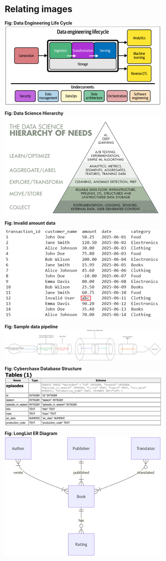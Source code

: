# Relating images
**Fig: Data Engineering Life Cycle**
![Data Engineering Life Cycle](data_engineering_life_cycle.png)

**Fig: Data Science Hierarchy**
![Data Science Hierarchy](data_science_hierarchy.png)

**Fig: Invalid amount data**

![Invalid amount data](invalid_amount.png)

**Fig: Sample data pipeline**
![Sample data pipeline](data_pipeline.png)

**Fig: Cyberchase Database Structure**
![Sample data pipeline](cyberchase_db_structure.png)

**Fig: LongList ER Diagram**
![Sample data pipeline](longlist_ERdiagram.png)
